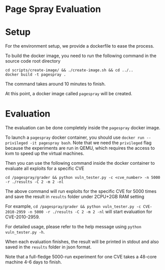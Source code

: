 # Page Spray Evaluation

# Setup
For the environment setup, we provide a dockerfile to ease the process.

To build the docker image, you need to run the following command in the source code root directory
~~~
cd scripts/create-image/ && ./create-image.sh && cd ../..
docker build -t pagespray .
~~~
The command takes around 10 minutes to finish.

At this point, a docker image called `pagespray` will be created.

# Evaluation
The evaluation can be done completely inside the `pagespray` docker image.

To launch a `pagespray` docker container, you should use `docker run --privileged -it pagespray bash`. Note that we need the `privileged` flag because the experiments are run in QEMU, which requires the access to kvm to speed up the virtual machines.

Then you can use the following command inside the docker container to evaluate all exploits for a specific CVE
~~~
cd /pagespray/grader && python vuln_tester.py -c <cve_number> -n 5000 -r ./results -C 2 -m 2 -nl
~~~
The above command will run exploits for the specific CVE for 5000 times and save the result in `results` folder under 2CPU+2GB RAM setting

For example, `cd /pagespray/grader && python vuln_tester.py -c CVE-2010-2959 -n 5000 -r ./results -C 2 -m 2 -nl` will start evaluation for CVE-2010-2959.

For detailed usage, please refer to the help message using `python vuln_tester.py -h`.

When each evaluation finishes, the result will be printed in stdout and also saved in the `results` folder in json format.

Note that a full-fledge 5000-run experiment for one CVE takes a 48-core machine 4-6 days to finish.
